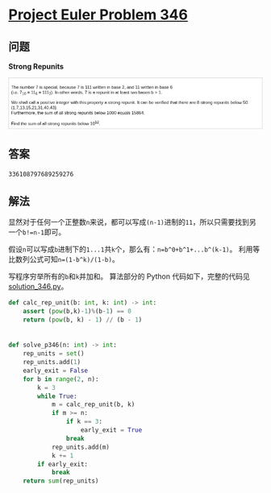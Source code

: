 # [Project Euler Problem 346](https://projecteuler.net/problem=346)

## 问题

**Strong Repunits**

![题目截图](../images/problem_346.png)

## 答案

`336108797689259276`

## 解法

显然对于任何一个正整数`n`来说，都可以写成`(n-1)`进制的`11`，所以只需要找到另一个`b!=n-1`即可。

假设`n`可以写成`b`进制下的`1...1`共`k`个，那么有：`n=b^0+b^1+...b^(k-1)`。
利用等比数列公式可知`n=(1-b^k)/(1-b)`。

写程序穷举所有的`b`和`k`并加和。
算法部分的 Python 代码如下，完整的代码见 [solution_346.py](../solutions/solution_346.py)。

```python
def calc_rep_unit(b: int, k: int) -> int:
    assert (pow(b,k)-1)%(b-1) == 0
    return (pow(b, k) - 1) // (b - 1)


def solve_p346(n: int) -> int:
    rep_units = set()
    rep_units.add(1)
    early_exit = False
    for b in range(2, n):
        k = 3
        while True:
            m = calc_rep_unit(b, k)
            if m >= n:
                if k == 3:
                    early_exit = True
                break
            rep_units.add(m)
            k += 1
        if early_exit:
            break
    return sum(rep_units)
```
